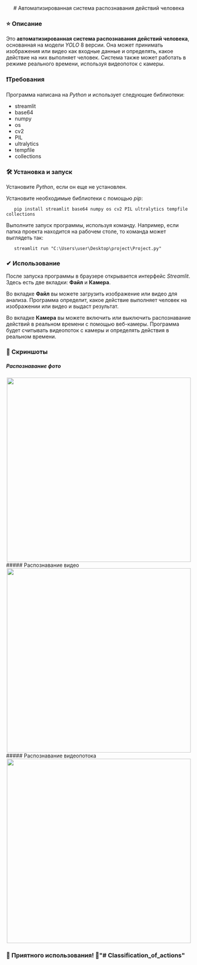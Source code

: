 <div align="center"> # Автоматизированная система распознавания действий человека </div>

### ⭐ Описание 
Это **автоматизированная система распознавания действий человека**, основанная на модели *YOLO* 8 версии. Она может принимать изображения или видео как входные данные и определять, какое действие на них выполняет человек. Система также может работать в режиме реального времени, используя видеопоток с камеры.

### ❗Требования
Программа написана на *Python* и использует следующие библиотеки:

- streamlit
- base64
- numpy
- os
- cv2
- PIL
- ultralytics
- tempfile
- collections

### 🛠️ Установка и запуск
Установите *Python*, если он еще не установлен.

Установите необходимые библиотеки с помощью *pip*:
```
   pip install streamlit base64 numpy os cv2 PIL ultralytics tempfile collections
```

Выполните запуск программы, используя команду.
Например, если папка проекта находится на рабочем столе, то команда может выглядеть так:
```
   streamlit run "C:\Users\user\Desktop\project\Project.py"
```

### ✔ Использование
После запуска программы в браузере открывается интерфейс *Streamlit*. Здесь есть две вкладки: **Файл** и **Камера**.

Во вкладке **Файл** вы можете загрузить изображение или видео для анализа. Программа определит, какое действие выполняет человек на изображении или видео и выдаст результат.

Во вкладке **Камера** вы можете включить или выключить распознавание действий в реальном времени с помощью веб-камеры. Программа будет считывать видеопоток с камеры и определять действия в реальном времени.

### 📸 Скриншоты
##### Распознавание фото
<div align="center">
  <img src="https://ibb.co/HTSx9pX" width="500" height="500"/>
</div>
##### Распознавание видео
<div align="center">
  <img src="https://ibb.co/m4dxB6p" width="500" height="500"/>
</div>
##### Распознавание видеопотока
<div align="center">
  <img src="https://ibb.co/t3BTM2N" width="500" height="500"/>
</div>

### 🚀 Приятного использования! 🤖"# Classification_of_actions" 
